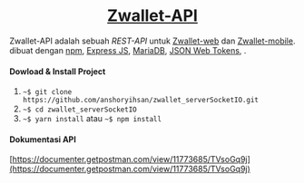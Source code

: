 <h1 align="center"><a href="https://documenter.getpostman.com/view/11773685/TVsoGq9j">Zwallet-API</a></h1>

Zwallet-API adalah sebuah _REST-API_ untuk [Zwallet-web](https://github.com/anshoryihsan/zwallet-web.git) dan [Zwallet-mobile](https://github.com/anshoryihsan/react-native-wallet.git). dibuat dengan [npm](https://nodejs.org/en/download/), [Express JS](https://expressjs.com/en/starter/installing.html), [MariaDB](https://downloads.mariadb.org/mariadb/), [JSON Web Tokens](https://www.npmjs.com/package/jsonwebtoken), .

#### Dowload & Install Project

1. `~$ git clone https://github.com/anshoryihsan/zwallet_serverSocketIO.git`
2. `~$ cd zwallet_serverSocketIO`
3. `~$ yarn install` atau `~$ npm install`

#### Dokumentasi API

[https://documenter.getpostman.com/view/11773685/TVsoGq9j](https://documenter.getpostman.com/view/11773685/TVsoGq9j)

